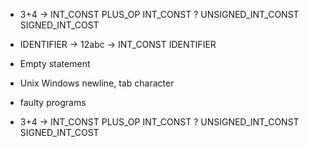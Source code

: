 - 3+4 -> INT_CONST PLUS_OP INT_CONST ? UNSIGNED_INT_CONST SIGNED_INT_COST
- IDENTIFIER -> 12abc -> INT_CONST IDENTIFIER
- Empty statement
- Unix Windows newline, tab character

- faulty programs
- 3+4 -> INT_CONST PLUS_OP INT_CONST ? UNSIGNED_INT_CONST SIGNED_INT_COST